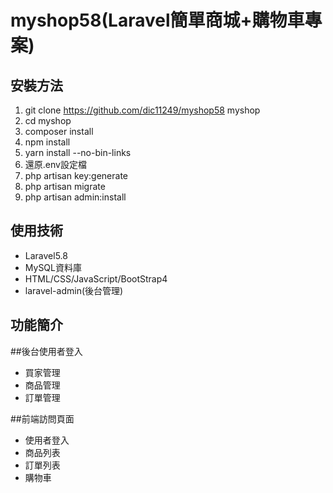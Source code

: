 # myshop58(Laravel簡單商城+購物車專案)

## 安裝方法
1. git clone https://github.com/dic11249/myshop58 myshop
2. cd myshop
3. composer install
4. npm install
5. yarn install --no-bin-links
6. 還原.env設定檔
7. php artisan key:generate
8. php artisan migrate
9. php artisan admin:install


## 使用技術

- Laravel5.8
- MySQL資料庫
- HTML/CSS/JavaScript/BootStrap4
- laravel-admin(後台管理)

## 功能簡介

##後台使用者登入
- 買家管理
- 商品管理
- 訂單管理

##前端訪問頁面
- 使用者登入
- 商品列表
- 訂單列表
- 購物車
